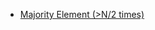 <ul>
  
  <li>
    <a href="https://leetcode.com/problems/majority-element/submissions/844582470/"> 	Majority Element (>N/2 times)</a>
    
  </li>
  
  </ul>
